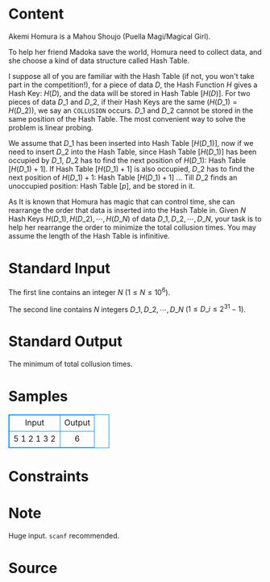 
# Content

Akemi Homura is a Mahou Shoujo (Puella Magi/Magical Girl).

To help her friend Madoka save the world, Homura need to collect data, and she choose a kind of data structure called Hash Table.

I suppose all of you are familiar with the Hash Table (if not, you won't take part in the competition!), for a piece of data $D$, the Hash Function $H$ gives a Hash Key: $H(D)$, and the data will be stored in Hash Table $[H(D)]$. For two pieces of data $D\_1$ and $D\_2$, if their Hash Keys are the same ($H(D\_1) = H(D\_2)$), we say an `COLLUSION` occurs. $D\_1$ and $D\_2$ cannot be stored in the same position of the Hash Table. The most convenient way to solve the problem is linear probing.

We assume that $D\_1$ has been inserted into Hash Table $[H(D\_1)]$, now if we need to insert $D\_2$ into the Hash Table, since Hash Table $[H(D\_1)]$ has been occupied by $D\_1$, $D\_2$ has to find the next position of $H(D\_1)$: Hash Table $[H(D\_1)+1]$. If Hash Table $[H(D\_1)+1]$ is also occupied, $D\_2$ has to find the next position of $H(D\_1)+1$: Hash Table $[H(D\_1)+1]$ ... Till $D\_2$ finds an unoccupied position: Hash Table $[p]$, and be stored in it.

As It is known that Homura has magic that can control time, she can rearrange the order that data is inserted into the Hash Table in. Given $N$ Hash Keys $H(D\_1), H(D\_2),\cdots , H(D\_N)$ of data $D\_1, D\_2,\cdots , D\_N$, your task is to help her rearrange the order to minimize the total collusion times. You may assume the length of the Hash Table is infinitive.

# Standard Input

The first line contains an integer $N$ ($1\leq N\leq 10^6$).

The second line contains $N$ integers $D\_1, D\_2, \cdots , D\_N$ ($1\leq D\_i\leq 2^{31}-1$).

# Standard Output

The minimum of total collusion times.

# Samples

<style>
        table,table tr th, table tr td { border:1px solid #0094ff; }
        table { width: 200px; min-height: 25px; line-height: 25px; text-align: center; border-collapse: collapse;}   
    </style>
<table>
	<tr>
		<td>Input</td>
		<td>Output</td>
	</tr>
<tr><td>5
1 2 1 3 2</td><td>6</td></tr></table>


# Constraints



# Note

Huge input. `scanf` recommended.

# Source


